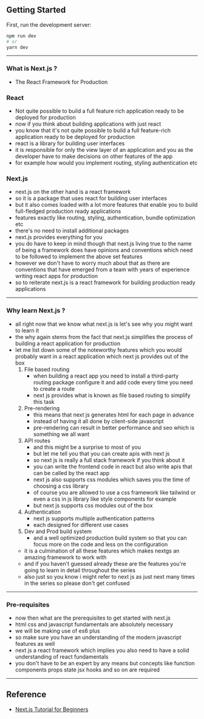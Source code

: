 ## Getting Started

First, run the development server:

```bash
npm run dev
# or
yarn dev
```

---

### What is Next.js ?

- The React Framework for Production

### React

- Not quite possible to build a full feature rich application ready to be deployed for production
- now if you think about building applications with just react
- you know that it's not quite possible to build a full feature-rich application ready to be deployed for production
- react is a library for building user interfaces
- it is responsible for only the view layer of an application and you as the developer have to make decisions on other features of the app
- for example how would you implement routing, styling authentication etc

### Next.js

- next.js on the other hand is a react framework
- so it is a package that uses react for building user interfaces
- but it also comes loaded with a lot more features that enable you to build full-fledged production ready applications
- features exactly like routing, styling, authentication, bundle optimization etc
- there's no need to install additional packages
- next.js provides everything for you
- you do have to keep in mind though that next.js living true to the name of being a framework does have opinions and conventions which need to be followed to implement the above set features
- however we don't have to worry much about that as there are conventions that have emerged from a team with years of experience writing react apps for production
- so to reiterate next.js is a react framework for building production ready applications

---

### Why learn Next.js ?

- all right now that we know what next.js is let's see why you might want to learn it
- the why again stems from the fact that next.js simplifies the process of building a react application for production
- let me list down some of the noteworthy features which you would probably want in a react application which next js provides out of the box
  1. File based routing
     - when building a react app you need to install a third-party routing package configure it and add code every time you need to create a route
     - next js provides what is known as file based routing to simplify this task
  2. Pre-rendering
     - this means that next js generates html for each page in advance
     - instead of having it all done by client-side javascript
     - pre-rendering can result in better performance and seo which is something we all want
  3. API routes
     - and this might be a surprise to most of you
     - but let me tell you that you can create apis with next js
     - so next js is really a full stack framework if you think about it
     - you can write the frontend code in react but also write apis that can be called by the react app
     - next js also supports css modules which saves you the time of choosing a css library
     - of course you are allowed to use a css framework like tailwind or even a css in js library like style components for example
     - but next js supports css modules out of the box
  4. Authentication
     - next js supports multiple authentication patterns
     - each designed for different use cases
  5. Dev and Prod build system
     - and a well optimized production build system so that you can focus more on the code and less on the configuration
  - it is a culmination of all these features which makes nextgs an amazing framework to work with
  - and if you haven't guessed already these are the features you're going to learn in detail throughout the series
  - also just so you know i might refer to next js as just next many times in the series so please don't get confused

---

### Pre-requisites

- now then what are the prerequisites to get started with next.js
- html css and javascript fundamentals are absolutely necessary
- we will be making use of es6 plus
- so make sure you have an understanding of the modern javascript features as well
- next js a react framework which implies you also need to have a solid understanding of react fundamentals
- you don't have to be an expert by any means but concepts like function components props state jsx hooks and so on are required

---

## Reference

- [Next.js Tutorial for Beginners](https://www.youtube.com/playlist?list=PLC3y8-rFHvwgC9mj0qv972IO5DmD-H0ZH)
